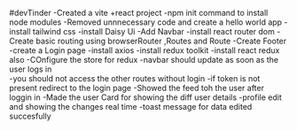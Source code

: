 #devTinder
-Created a vite +react project
-npm init command to install node modules
-Removed unnnecessary code and create a hello world app
-install tailwind css
-install Daisy Ui
-Add Navbar
-install react router dom
-Create basic routing using browserRouter ,Routes and Route
-Create Footer
-create a Login page
-install axios
-install redux toolkit
-install react redux also
-COnfigure the store for redux
-navbar should update as soon as the user logs in\
-you should not access the other routes without login
-if token is not present redirect to the login page
-Showed the feed toh the user after loggin in
-Made the user Card for showing the diff user details
-profile edit and showing the changes real time
-toast message for data edited succesfully


